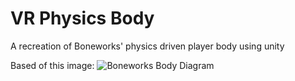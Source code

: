 # VR Physics Body
A recreation of Boneworks' physics driven player body using unity

Based of this image: 
![Boneworks Body Diagram](https://www.reddit.com/media?url=https%3A%2F%2Fi.redd.it%2Fmx3uburq92441.jpg)
